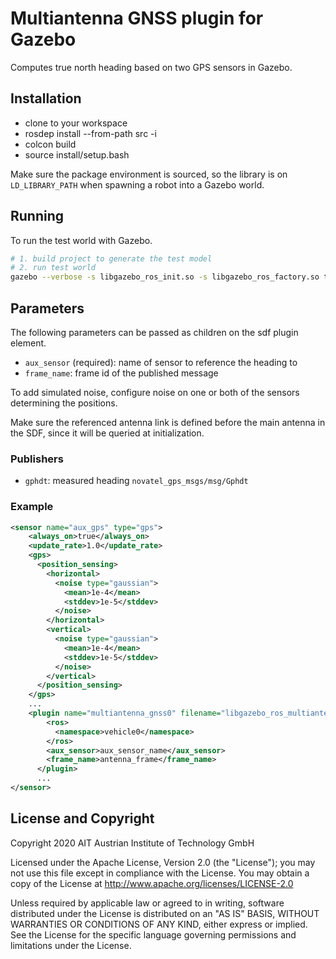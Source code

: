 # Multiantenna GNSS plugin for Gazebo

Computes true north heading based on two GPS sensors in Gazebo.

## Installation

* clone to your workspace
* rosdep install --from-path src -i
* colcon build
* source install/setup.bash

Make sure the package environment is sourced, so the library is on `LD_LIBRARY_PATH` when spawning a robot into a Gazebo world.

## Running

To run the test world with Gazebo.

```bash
# 1. build project to generate the test model
# 2. run test world
gazebo --verbose -s libgazebo_ros_init.so -s libgazebo_ros_factory.so test/worlds/gazebo_ros_multiantenna_gnss.world --ros-args --param publish_rate:=200.0
```

## Parameters

The following parameters can be passed as children on the sdf plugin element.

* `aux_sensor` (required): name of sensor to reference the heading to
* `frame_name`: frame id of the published message

To add simulated noise, configure noise on one or both of the sensors determining the positions.

Make sure the referenced antenna link is defined before the main antenna in the SDF, since it will be queried at initialization.

### Publishers

* `gphdt`: measured heading `novatel_gps_msgs/msg/Gphdt`

### Example

```xml
<sensor name="aux_gps" type="gps">
    <always_on>true</always_on>
    <update_rate>1.0</update_rate>
    <gps>
      <position_sensing>
        <horizontal>
          <noise type="gaussian">
            <mean>1e-4</mean>
            <stddev>1e-5</stddev>
          </noise>
        </horizontal>
        <vertical>
          <noise type="gaussian">
            <mean>1e-4</mean>
            <stddev>1e-5</stddev>
          </noise>
        </vertical>
      </position_sensing>
    </gps>
    ...
    <plugin name="multiantenna_gnss0" filename="libgazebo_ros_multiantenna_gnss.so">
        <ros>
          <namespace>vehicle0</namespace>
        </ros>
        <aux_sensor>aux_sensor_name</aux_sensor>
        <frame_name>antenna_frame</frame_name>
      </plugin>
      ...
</sensor>
```

## License and Copyright

Copyright 2020 AIT Austrian Institute of Technology GmbH

Licensed under the Apache License, Version 2.0 (the "License");
you may not use this file except in compliance with the License.
You may obtain a copy of the License at http://www.apache.org/licenses/LICENSE-2.0

Unless required by applicable law or agreed to in writing, software
distributed under the License is distributed on an "AS IS" BASIS,
WITHOUT WARRANTIES OR CONDITIONS OF ANY KIND, either express or implied.
See the License for the specific language governing permissions and
limitations under the License.